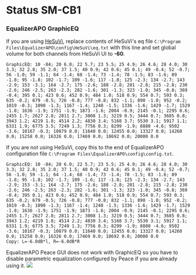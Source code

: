 # Status SM-CB1
### EqualizerAPO GraphicEQ
If you are using [HeSuVi](https://sourceforge.net/projects/hesuvi/), replace contents of HeSuVi's eq file `C:\Program Files\EqualizerAPO\config\HeSuVi\eq.txt` with this line and set global volume for both channels from HeSuVi UI to **-60**.
```
GraphicEQ: 10 -84; 20 6.0; 22 5.7; 23 5.5; 25 4.9; 26 4.6; 28 4.0; 30 3.3; 32 2.8; 35 2.0; 37 1.5; 40 0.9; 42 0.6; 45 0.1; 49 -0.4; 52 -0.7; 56 -1.0; 59 -1.1; 64 -1.4; 68 -1.4; 73 -1.4; 78 -1.5; 83 -1.6; 89 -1.8; 95 -1.8; 102 -1.7; 109 -1.6; 117 -1.8; 125 -2.3; 134 -2.7; 143 -2.9; 153 -3.1; 164 -2.7; 175 -2.6; 188 -2.8; 201 -2.8; 215 -2.8; 230 -2.6; 246 -2.5; 263 -2.3; 282 -1.6; 301 -1.3; 323 -1.0; 345 -0.8; 369 -0.4; 395 0.1; 423 0.6; 452 0.9; 484 1.0; 518 0.9; 554 0.7; 593 0.3; 635 -0.2; 679 -0.5; 726 -0.8; 777 -0.8; 832 -1.1; 890 -1.0; 952 -0.2; 1019 -0.3; 1090 -1.3; 1167 -1.4; 1248 -1.5; 1336 -1.6; 1429 -1.7; 1529 -1.8; 1636 -1.9; 1751 -1.9; 1873 -1.6; 2004 -0.9; 2145 -0.1; 2295 0.6; 2455 1.7; 2627 2.8; 2811 2.7; 3008 1.3; 3219 0.5; 3444 0.7; 3685 0.8; 3943 1.2; 4219 1.8; 4514 2.2; 4830 3.4; 5168 3.7; 5530 3.1; 5917 1.1; 6331 1.9; 6775 3.5; 7249 1.3; 7756 0.3; 8299 -1.9; 8880 -4.6; 9502 -3.6; 10167 -0.3; 10879 0.0; 11640 0.0; 12455 0.0; 13327 0.0; 14260 0.0; 15258 0.0; 16326 0.0; 17469 0.0; 18692 0.0; 20000 0.0
```
If you are not using HeSuVi, copy this to the end of EqualizerAPO configuration file `C:\Program Files\EqualizerAPO\config\config.txt`.
```
GraphicEQ: 10 -84; 20 6.0; 22 5.7; 23 5.5; 25 4.9; 26 4.6; 28 4.0; 30 3.3; 32 2.8; 35 2.0; 37 1.5; 40 0.9; 42 0.6; 45 0.1; 49 -0.4; 52 -0.7; 56 -1.0; 59 -1.1; 64 -1.4; 68 -1.4; 73 -1.4; 78 -1.5; 83 -1.6; 89 -1.8; 95 -1.8; 102 -1.7; 109 -1.6; 117 -1.8; 125 -2.3; 134 -2.7; 143 -2.9; 153 -3.1; 164 -2.7; 175 -2.6; 188 -2.8; 201 -2.8; 215 -2.8; 230 -2.6; 246 -2.5; 263 -2.3; 282 -1.6; 301 -1.3; 323 -1.0; 345 -0.8; 369 -0.4; 395 0.1; 423 0.6; 452 0.9; 484 1.0; 518 0.9; 554 0.7; 593 0.3; 635 -0.2; 679 -0.5; 726 -0.8; 777 -0.8; 832 -1.1; 890 -1.0; 952 -0.2; 1019 -0.3; 1090 -1.3; 1167 -1.4; 1248 -1.5; 1336 -1.6; 1429 -1.7; 1529 -1.8; 1636 -1.9; 1751 -1.9; 1873 -1.6; 2004 -0.9; 2145 -0.1; 2295 0.6; 2455 1.7; 2627 2.8; 2811 2.7; 3008 1.3; 3219 0.5; 3444 0.7; 3685 0.8; 3943 1.2; 4219 1.8; 4514 2.2; 4830 3.4; 5168 3.7; 5530 3.1; 5917 1.1; 6331 1.9; 6775 3.5; 7249 1.3; 7756 0.3; 8299 -1.9; 8880 -4.6; 9502 -3.6; 10167 -0.3; 10879 0.0; 11640 0.0; 12455 0.0; 13327 0.0; 14260 0.0; 15258 0.0; 16326 0.0; 17469 0.0; 18692 0.0; 20000 0.0
Copy: L=-6.0dB*l, R=-6.0dB*R
```
EqualizerAPO Peace GUI does not work with GraphicEQ so you have to disable parametric equalization configured by Peace if you are already using it.
![](https://raw.githubusercontent.com/jaakkopasanen/AutoEq/master/results/SBAF-Serious/innerfidelity/onear/Status%20SM-CB1/Status%20SM-CB1.png)
